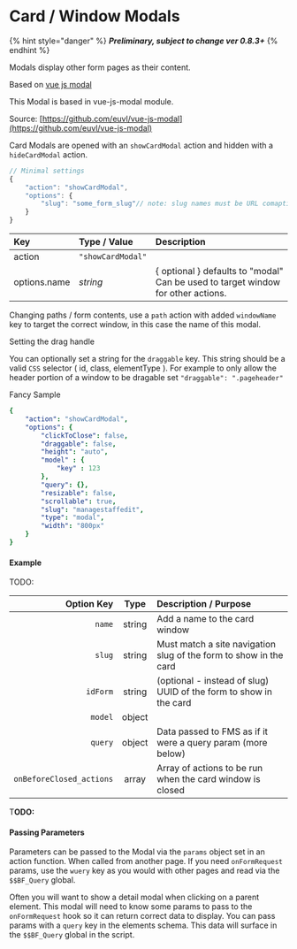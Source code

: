 # Card / Window Modals

{% hint style="danger" %}
_**Preliminary, subject to change ver 0.8.3+**_
{% endhint %}

Modals display other form pages as their content.  

Based on [vue js modal](https://github.com/euvl/vue-js-modal#properties)

This Modal is based in vue-js-modal module. 

Source: [https://github.com/euvl/vue-js-modal](https://github.com/euvl/vue-js-modal)

Card Modals are opened with an `showCardModal` action and hidden with a `hideCardModal` action. 

```javascript
// Minimal settings
{
    "action": "showCardModal",
    "options": {
        "slug": "some_form_slug"// note: slug names must be URL comaptible
    }
}
```

| Key | Type / Value | Description |
| :--- | :--- | :--- |
| action | `"showCardModal"` |  |
| options.name | _string_ | { optional } defaults to "modal" Can be used to target window for other actions.  |

Changing paths / form contents, use a `path` action with added `windowName`  key to target the correct window, in this case the name of this modal. 

Setting the drag handle

You can optionally set a string for the `draggable` key. This string should be a valid `CSS` selector \( id, class, elementType \). For example to only allow the header portion of a window to be dragable set `"draggable": ".pageheader"` 

Fancy Sample

```yaml
{
    "action": "showCardModal",
    "options": {
        "clickToClose": false,
        "draggable": false,
        "height": "auto",
        "model" : {
            "key" : 123
        },
        "query": {},
        "resizable": false,
        "scrollable": true,
        "slug": "managestaffedit",
        "type": "modal",
        "width": "800px"
    }
}
```

#### Example

TODO:

| Option Key | Type | Description / Purpose |
| ---: | :---: | :--- |
| `name` | string | Add a name to the card window |
| `slug` | string | Must match a site navigation slug of the form to show in the card |
| `idForm` | string | \(optional - instead of slug\) UUID of the form to show in the card |
| `model` | object |  |
| `query` | object | Data passed to FMS as if it were a query param \(more below\) |
| `onBeforeClosed_actions` | array | Array of actions to be run when the card window is closed |





T**ODO:**

#### Passing Parameters

Parameters can be passed to the Modal via the `params` object set in an action function. When called from another page. If you need `onFormRequest` params, use the `wuery` key as you would with other pages and read via the `$$BF_Query` global.

Often you will want to show a detail modal when clicking on a parent element. This modal will need to know some params to pass to the `onFormRequest` hook so it can return correct data to display. You can pass params with a `query` key in the elements schema. This data will surface in the `$$BF_Query` global in the script.



